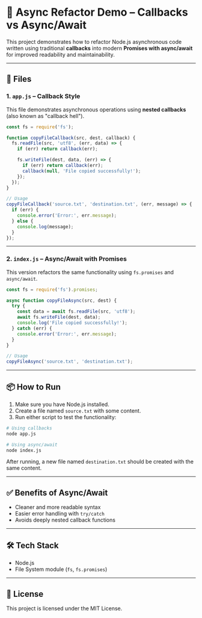 # 📘 Async Refactor Demo – Callbacks vs Async/Await

This project demonstrates how to refactor Node.js asynchronous code written using traditional **callbacks** into modern **Promises with async/await** for improved readability and maintainability.

---

## 📂 Files

### 1. `app.js` – Callback Style

This file demonstrates asynchronous operations using **nested callbacks** (also known as "callback hell").

```js
const fs = require('fs');

function copyFileCallback(src, dest, callback) {
  fs.readFile(src, 'utf8', (err, data) => {
    if (err) return callback(err);

    fs.writeFile(dest, data, (err) => {
      if (err) return callback(err);
      callback(null, 'File copied successfully!');
    });
  });
}

// Usage
copyFileCallback('source.txt', 'destination.txt', (err, message) => {
  if (err) {
    console.error('Error:', err.message);
  } else {
    console.log(message);
  }
});
```

---

### 2. `index.js` – Async/Await with Promises

This version refactors the same functionality using `fs.promises` and `async/await`.

```js
const fs = require('fs').promises;

async function copyFileAsync(src, dest) {
  try {
    const data = await fs.readFile(src, 'utf8');
    await fs.writeFile(dest, data);
    console.log('File copied successfully!');
  } catch (err) {
    console.error('Error:', err.message);
  }
}

// Usage
copyFileAsync('source.txt', 'destination.txt');
```

---

## 📦 How to Run

1. Make sure you have Node.js installed.
2. Create a file named `source.txt` with some content.
3. Run either script to test the functionality:

```bash
# Using callbacks
node app.js

# Using async/await
node index.js
```

After running, a new file named `destination.txt` should be created with the same content.

---

## ✅ Benefits of Async/Await

- Cleaner and more readable syntax
- Easier error handling with `try/catch`
- Avoids deeply nested callback functions

---

## 🛠 Tech Stack

- Node.js
- File System module (`fs`, `fs.promises`)

---

## 📄 License

This project is licensed under the MIT License.
